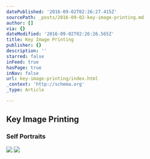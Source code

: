 ```yaml
---
datePublished: '2016-09-02T02:26:27.415Z'
sourcePath: _posts/2016-09-02-key-image-printing.md
author: []
via: {}
dateModified: '2016-09-02T02:26:26.565Z'
title: Key Image Printing
publisher: {}
description: ''
starred: false
inFeed: true
hasPage: true
inNav: false
url: key-image-printing/index.html
_context: 'http://schema.org'
_type: Article

---
```

## Key Image Printing

### Self Portraits
![](https://the-grid-user-content.s3-us-west-2.amazonaws.com/ed1d8872-00da-4543-ab70-f54bac0a8cb1.jpg)
![](https://the-grid-user-content.s3-us-west-2.amazonaws.com/a9db3307-1133-4540-8e7c-0ef1d3895c31.jpg)